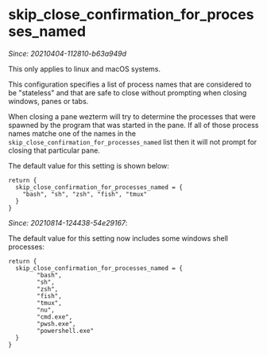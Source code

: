 # skip_close_confirmation_for_processes_named

*Since: 20210404-112810-b63a949d*

This only applies to linux and macOS systems.

This configuration specifies a list of process names that are
considered to be "stateless" and that are safe to close without
prompting when closing windows, panes or tabs.

When closing a pane wezterm will try to determine the processes
that were spawned by the program that was started in the pane.
If all of those process names matche one of the names in the
`skip_close_confirmation_for_processes_named` list then it will
not prompt for closing that particular pane.

The default value for this setting is shown below:

```
return {
  skip_close_confirmation_for_processes_named = {
    "bash", "sh", "zsh", "fish", "tmux"
  }
}
```

*Since: 20210814-124438-54e29167*:

The default value for this setting now includes some
windows shell processes:

```
return {
  skip_close_confirmation_for_processes_named = {
        "bash",
        "sh",
        "zsh",
        "fish",
        "tmux",
        "nu",
        "cmd.exe",
        "pwsh.exe",
        "powershell.exe"
  }
}
```
